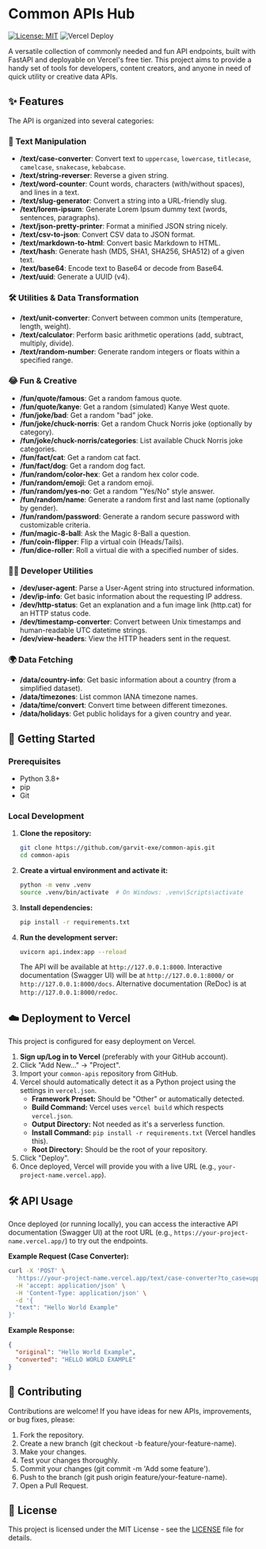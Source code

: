 # Common APIs Hub

[![License: MIT](https://img.shields.io/badge/License-MIT-yellow.svg)](https://opensource.org/licenses/MIT)
![Vercel Deploy](https://deploy-badge.vercel.app/vercel/common-apis)

A versatile collection of commonly needed and fun API endpoints, built with FastAPI and deployable on Vercel's free tier. This project aims to provide a handy set of tools for developers, content creators, and anyone in need of quick utility or creative data APIs.

## ✨ Features

The API is organized into several categories:

### 📝 Text Manipulation
*   **/text/case-converter**: Convert text to `uppercase`, `lowercase`, `titlecase`, `camelcase`, `snakecase`, `kebabcase`.
*   **/text/string-reverser**: Reverse a given string.
*   **/text/word-counter**: Count words, characters (with/without spaces), and lines in a text.
*   **/text/slug-generator**: Convert a string into a URL-friendly slug.
*   **/text/lorem-ipsum**: Generate Lorem Ipsum dummy text (words, sentences, paragraphs).
*   **/text/json-pretty-printer**: Format a minified JSON string nicely.
*   **/text/csv-to-json**: Convert CSV data to JSON format.
*   **/text/markdown-to-html**: Convert basic Markdown to HTML.
*   **/text/hash**: Generate hash (MD5, SHA1, SHA256, SHA512) of a given text.
*   **/text/base64**: Encode text to Base64 or decode from Base64.
*   **/text/uuid**: Generate a UUID (v4).

### 🛠️ Utilities & Data Transformation
*   **/text/unit-converter**: Convert between common units (temperature, length, weight).
*   **/text/calculator**: Perform basic arithmetic operations (add, subtract, multiply, divide).
*   **/text/random-number**: Generate random integers or floats within a specified range.

### 😂 Fun & Creative
*   **/fun/quote/famous**: Get a random famous quote.
*   **/fun/quote/kanye**: Get a random (simulated) Kanye West quote.
*   **/fun/joke/bad**: Get a random "bad" joke.
*   **/fun/joke/chuck-norris**: Get a random Chuck Norris joke (optionally by category).
*   **/fun/joke/chuck-norris/categories**: List available Chuck Norris joke categories.
*   **/fun/fact/cat**: Get a random cat fact.
*   **/fun/fact/dog**: Get a random dog fact.
*   **/fun/random/color-hex**: Get a random hex color code.
*   **/fun/random/emoji**: Get a random emoji.
*   **/fun/random/yes-no**: Get a random "Yes/No" style answer.
*   **/fun/random/name**: Generate a random first and last name (optionally by gender).
*   **/fun/random/password**: Generate a random secure password with customizable criteria.
*   **/fun/magic-8-ball**: Ask the Magic 8-Ball a question.
*   **/fun/coin-flipper**: Flip a virtual coin (Heads/Tails).
*   **/fun/dice-roller**: Roll a virtual die with a specified number of sides.

### 🧑‍💻 Developer Utilities
*   **/dev/user-agent**: Parse a User-Agent string into structured information.
*   **/dev/ip-info**: Get basic information about the requesting IP address.
*   **/dev/http-status**: Get an explanation and a fun image link (http.cat) for an HTTP status code.
*   **/dev/timestamp-converter**: Convert between Unix timestamps and human-readable UTC datetime strings.
*   **/dev/view-headers**: View the HTTP headers sent in the request.

### 🌍 Data Fetching
*   **/data/country-info**: Get basic information about a country (from a simplified dataset).
*   **/data/timezones**: List common IANA timezone names.
*   **/data/time/convert**: Convert time between different timezones.
*   **/data/holidays**: Get public holidays for a given country and year.

## 🚀 Getting Started

### Prerequisites
*   Python 3.8+
*   pip
*   Git

### Local Development

1.  **Clone the repository:**
    ```bash
    git clone https://github.com/garvit-exe/common-apis.git
    cd common-apis
    ```

2.  **Create a virtual environment and activate it:**
    ```bash
    python -m venv .venv
    source .venv/bin/activate  # On Windows: .venv\Scripts\activate
    ```

3.  **Install dependencies:**
    ```bash
    pip install -r requirements.txt
    ```

4.  **Run the development server:**
    ```bash
    uvicorn api.index:app --reload
    ```
    The API will be available at `http://127.0.0.1:8000`.
    Interactive documentation (Swagger UI) will be at `http://127.0.0.1:8000/` or `http://127.0.0.1:8000/docs`.
    Alternative documentation (ReDoc) is at `http://127.0.0.1:8000/redoc`.

## ☁️ Deployment to Vercel

This project is configured for easy deployment on Vercel.

1.  **Sign up/Log in to Vercel** (preferably with your GitHub account).
2.  Click "Add New..." -> "Project".
3.  Import your `common-apis` repository from GitHub.
4.  Vercel should automatically detect it as a Python project using the settings in `vercel.json`.
    *   **Framework Preset:** Should be "Other" or automatically detected.
    *   **Build Command:** Vercel uses `vercel build` which respects `vercel.json`.
    *   **Output Directory:** Not needed as it's a serverless function.
    *   **Install Command:** `pip install -r requirements.txt` (Vercel handles this).
    *   **Root Directory:** Should be the root of your repository.
5.  Click "Deploy".
6.  Once deployed, Vercel will provide you with a live URL (e.g., `your-project-name.vercel.app`).

## 🛠️ API Usage

Once deployed (or running locally), you can access the interactive API documentation (Swagger UI) at the root URL (e.g., `https://your-project-name.vercel.app/`) to try out the endpoints.

**Example Request (Case Converter):**
```bash
curl -X 'POST' \
  'https://your-project-name.vercel.app/text/case-converter?to_case=uppercase' \
  -H 'accept: application/json' \
  -H 'Content-Type: application/json' \
  -d '{
  "text": "Hello World Example"
}'
```

**Example Response:**
```json
{
  "original": "Hello World Example",
  "converted": "HELLO WORLD EXAMPLE"
}
```

## 🤝 Contributing
Contributions are welcome! If you have ideas for new APIs, improvements, or bug fixes, please:
1. Fork the repository.
2. Create a new branch (git checkout -b feature/your-feature-name).
3. Make your changes.
4. Test your changes thoroughly.
5. Commit your changes (git commit -m 'Add some feature').
6. Push to the branch (git push origin feature/your-feature-name).
7. Open a Pull Request.

## 📜 License
This project is licensed under the MIT License - see the [LICENSE](LICENSE) file for details.